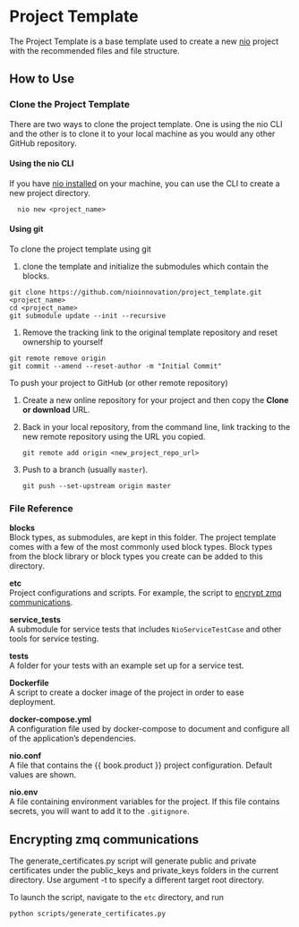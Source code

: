 # Project Template

The Project Template is a base template used to create a new [nio](n.io) project with the recommended files and file structure.

## How to Use

### Clone the Project Template
  There are two ways to clone the project template. One is using the nio CLI and the other is to clone it to your local machine as you would any other GitHub repository.
#### Using the nio CLI

  If you have [nio installed](docs.n.io) on your machine, you can use the CLI to create a new project directory.

  ```
    nio new <project_name>
  ```

#### Using git

To clone the project template using git
  1. clone the template and initialize the submodules which contain the blocks.

    git clone https://github.com/nioinnovation/project_template.git <project_name>
    cd <project_name>
    git submodule update --init --recursive

  1. Remove the tracking link to the original template repository and reset ownership to yourself

    git remote remove origin
    git commit --amend --reset-author -m "Initial Commit"

To push your project to GitHub (or other remote repository)

  1. Create a new online repository for your project and then copy the **Clone or download** URL.
  1. Back in your local repository, from the command line, link tracking to the new remote repository using the URL you copied.

        `git remote add origin <new_project_repo_url>`
  1. Push to a branch (usually `master`).

        `git push --set-upstream origin master`

### File Reference

**blocks**<br>Block types, as submodules, are kept in this folder. The project template comes with a few of the most commonly used block types. Block types from the block library or block types you create can be added to this directory.

**etc**
<br>Project configurations and scripts. For example, the script to [encrypt zmq communications](#encrypting-zmq-communications).

**service_tests**<br>A submodule for service tests that includes `NioServiceTestCase` and other tools for service testing.

**tests**<br>A folder for your tests with an example set up for a service test.

**Dockerfile**<br>A script to create a docker image of the project in order to ease deployment.

**docker-compose.yml**<br>A configuration file used by docker-compose to document and configure all of the application’s dependencies.

**nio.conf**<br>A file that contains the {{ book.product }} project configuration. Default values are shown.

**nio.env**<br>A file containing environment variables for the project. If this file contains secrets, you will want to add it to the `.gitignore`. 

## Encrypting zmq communications

The generate_certificates.py script will generate public and private
certificates under the public_keys and private_keys folders in the current
directory. Use argument -t to specify a different target root directory.

To launch the script, navigate to the `etc` directory, and run

```
python scripts/generate_certificates.py
```
